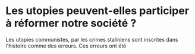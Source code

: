
# **Les utopies peuvent**-elles **participer** à **réformer** notre société ?


Les utopies communistes, par les crimes staliniens sont inscrites dans l'histoire comme des erreurs. Ces erreurs ont été 
<!--stackedit_data:
eyJoaXN0b3J5IjpbLTE4ODQ2NTUyMzAsODI1NjQ0MTU5XX0=
-->